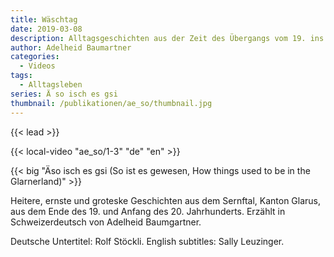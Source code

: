 ```yaml
---
title: Wäschtag
date: 2019-03-08
description: Alltagsgeschichten aus der Zeit des Übergangs vom 19. ins 20. Jahrhundert
author: Adelheid Baumartner
categories:
  - Videos
tags:
  - Alltagsleben
series: Ä so isch es gsi
thumbnail: /publikationen/ae_so/thumbnail.jpg
---
```


{{< lead >}}

{{< local-video "ae_so/1-3" "de" "en" >}}

{{< big "Äso isch es gsi (So ist es gewesen, How things used to be in the Glarnerland)" >}}

Heitere, ernste und groteske Geschichten aus dem Sernftal, Kanton
Glarus, aus dem Ende des 19. und Anfang des 20. Jahrhunderts. Erzählt
in Schweizerdeutsch von Adelheid Baumgartner.

Deutsche Untertitel: Rolf Stöckli. English subtitles: Sally Leuzinger.

